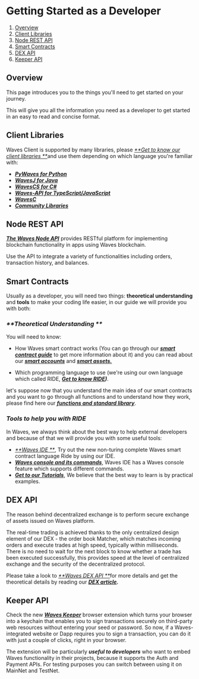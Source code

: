 # Getting Started as a Developer

1. [Overview](#overview)
2. [Client Libraries](#client-libraries)
3. [Node REST API](#node-rest-api)
4. [Smart Contracts](#smart-contracts)
5. [DEX API](#dex-api)
6. [Keeper API](#keeper-api)

## Overview

This page introduces you to the things you'll need to get started on your journey.

This will give you all the information you need as a developer to get started in an easy to read and concise format.

## Client Libraries

Waves Client is supported by many libraries, please [_**Get to know our client libraries **_](/development-and-api/client-libraries.md)and use them depending on which language you're familiar with:

* [_**PyWaves for Python**_](/development-and-api/client-libraries/pywaves.md)
* [_**WavesJ for Java**_](/development-and-api/client-libraries/wavesj.md)
* [_**WavesCS for C\#**_](/development-and-api/client-libraries/wavescs.md)
* [_**Waves-API for TypeScript/JavaScript**_](https://github.com/wavesplatform/waves-api)
* [_**WavesC**_](/development-and-api/client-libraries/waves-c.md)
* [_**Community Libraries**_](/development-and-api/client-libraries/unofficial-libraries.md)

## Node REST API

[_**The Waves Node API**_](/development-and-api/waves-node-rest-api.md) provides RESTful platform for implementing blockchain functionality in apps using Waves blockchain.

Use the API to integrate a variety of functionalities including orders, transaction history, and balances.

## Smart Contracts

Usually as a developer, you will need two things: **theoretical understanding** and **tools** to make your coding life easier, in our guide we will provide you with both:

### _**Theoretical Understanding **_

You will need to know:

* How Waves smart contract works \(You can go through our [_**smart contract guide**_](/technical-details/waves-contracts-language-description.md) to get more information about it\) and you can read about our [_**smart accounts**_](/technical-details/waves-contracts-language-description/approach-and-capabilities.md) and [_**smart assets.**_](/technical-details/smart-assets.md)

* Which programming language to use \(we're using our own language which called RIDE, [_**Get to know RIDE**_](/technical-details/ride-language.md)_**\)**_.

let's suppose now that you understand the main idea of our smart contracts and you want to go through all functions and to understand how they work, please find here our [_**functions and standard library**_](/technical-details/waves-contracts-language-description/standard-library.md).

### _**Tools to help you with RIDE**_

In Waves, we always think about the best way to help external developers and because of that we will provide you with some useful tools:

* [_**Waves IDE **_](https://ide.wavesplatform.com), Try out the new non-turing complete Waves smart contract language Ride by using our IDE.
* [_**Waves console and its commands**_](/technical-details/waves-contracts-language-description/waves-console-commands.md), Waves IDE has a Waves console feature which supports different commands.
* [_**Get to our Tutorials**_](/technical-details/video-tutorials-and-articles.md), We believe that the best way to learn is by practical examples.

## DEX API

The reason behind decentralized exchange is to perform secure exchange of assets issued on Waves platform.

The real-time trading is achieved thanks to the only centralized design element of our DEX - the order book Matcher, which matches incoming orders and execute trades at high speed, typically within milliseconds. There is no need to wait for the next block to know whether a trade has been executed successfully, this provides speed at the level of centralized exchange and the security of the decentralized protocol.

Please take a look to [_**Waves DEX API **_](/development-and-api/dex-api/matcher.md)for more details and get the theoretical details by reading our [_**DEX article**_](/platform-features/decentralized-cryptocurrency-exchange-dex.md)_**.**_

## Keeper API

Check the new [_**Waves Keeper**_](/development-and-api/waves-keeper-api/waves-keeper-api.md) browser extension which turns your browser into a keychain that enables you to sign transactions securely on third-party web resources without entering your seed or password. So now, if a Waves-integrated website or Dapp requires you to sign a transaction, you can do it with just a couple of clicks, right in your browser.

The extension will be particularly _**useful to developers**_ who want to embed Waves functionality in their projects, because it supports the Auth and Payment APIs. For testing purposes you can switch between using it on MainNet and TestNet.

